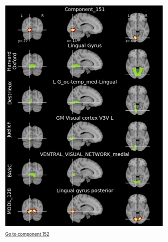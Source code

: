 ![151](preliminary/151.jpg "Component 151")

[Go to component 152](https://parietal-inria.github.io/MODL_atlas/256/152 "Component 152")
